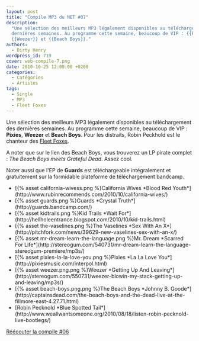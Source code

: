 ```yaml
---
layout: post
title: "Compile MP3 du NET #07"
description:
  "Une sélection des meilleurs MP3 légalement disponibles au téléchargement des
  dernières semaines. Au programme cette semaine, beaucoup de VIP : {{Pixies}},
  {{Weezer}} et {{Beach Boys}}."
authors:
  - Dirty Henry
wordpress_id: 719
cover: web-compile-7.png
date: 2010-10-25 12:00:00 +0200
categories:
  - Catégories
  - Artistes
tags:
  - Single
  - MP3
  - Fleet Foxes
---
```


Une sélection des meilleurs MP3 légalement disponibles au téléchargement des
dernières semaines. Au programme cette semaine, beaucoup de VIP : **Pixies**,
**Weezer** et **Beach Boys**. Pour les distraits, Robin Peckhold est le chanteur
des [Fleet Foxes](213).

A noter que sur le lien des Beach Boys, vous trouverez un LP pirate complet :
_The Beach Boys meets Grateful Dead_. Assez cool.

Noter aussi que l'EP de **Guards** est téléchargeable intégralement et
gratuitement sur la formidable plateforme de téléchargement bandcamp.

<ul class="polaroids">
<li><div class=polaroid>[{% asset california-wivess.png %}California Wives
*Blood Red Youth*](http://www.rubinrecommends.com/2010/10/california-wives/)</div></li>
<li><div class=polaroid>[{% asset guards.png %}Guards
*Crystal Truth*](http://guards.bandcamp.com/)</div></li>
<li><div class=polaroid>[{% asset kidtrails.png %}Kid Trails
*Wait For*](http://hellholeentrance.blogspot.com/2010/10/kid-trails.html)</div></li>
<li><div class=polaroid>[{% asset the-vaselines.png %}The Vaselines
*Sex With An X*](http://pitchfork.com/news/39629-new-vaselines-sex-with-an-x/)</div></li>
<li><div class=polaroid>[{% asset mr-dream-learn-the-language.png %}Mr. Dream
*Scarred For Life*](http://stereogum.com/540731/mr-dream-learn-the-language-stereogum-premiere/mp3s/)</div></li>
<li><div class=polaroid>[{% asset pixies-la-la-love-you.png %}Pixies
*La La Love You*](http://pixiesmusic.com/interpol.html)</div></li>
<li><div class=polaroid>[{% asset weezer.png.png %}Weezer
*Getting Up And Leaving*](http://stereogum.com/550731/weezer-blowin-my-stack-getting-up-and-leaving/mp3s/)</div></li>
<li><div class=polaroid>[{% asset beach-boys.png.png %}The Beach Boys
*Johnny B. Goode*](http://captainsdead.com/the-beach-boys-and-the-dead-live-at-the-fillmore-east-4.27.71.html)</div></li>
<li><div class=polaroid>[<img444>Robin Pecknold
*Blue Spotted Tail*](http://www.weallwantsomeone.org/2010/08/18/listen-robin-pecknold-live-bootlegs/)</div></li>
</ul>

[Réécouter la compile #06](715)
